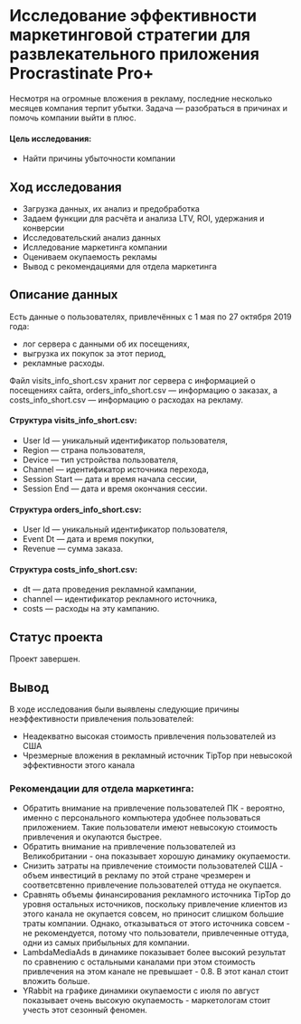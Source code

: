 # Исследование эффективности маркетинговой стратегии для развлекательного приложения Procrastinate Pro+

Несмотря на огромные вложения в рекламу, последние несколько месяцев компания терпит убытки. Задача — разобраться в причинах и помочь компании выйти в плюс.

#### Цель исследования: 

- Найти причины убыточности компании

## Ход исследования

- Загрузка данных, их анализ и предобработка
- Задаем функции для расчёта и анализа LTV, ROI, удержания и конверсии
- Исследовательский анализ данных
- Ислледование маркетинга компании
- Оцениваем окупаемость рекламы
- Вывод с рекомендациями для отдела маркетинга

## Описание данных

Есть данные о пользователях, привлечённых с 1 мая по 27 октября 2019 года:
- лог сервера с данными об их посещениях,
- выгрузка их покупок за этот период,
- рекламные расходы.

Файл visits_info_short.csv хранит лог сервера с информацией о посещениях сайта, orders_info_short.csv — информацию о заказах, а costs_info_short.csv — информацию о расходах на рекламу.

#### Структура visits_info_short.csv:
- User Id — уникальный идентификатор пользователя,
- Region — страна пользователя,
- Device — тип устройства пользователя,
- Channel — идентификатор источника перехода,
- Session Start — дата и время начала сессии,
- Session End — дата и время окончания сессии.

#### Структура orders_info_short.csv:
- User Id — уникальный идентификатор пользователя,
- Event Dt — дата и время покупки,
- Revenue — сумма заказа.

#### Структура costs_info_short.csv:
- dt — дата проведения рекламной кампании,
- channel — идентификатор рекламного источника,
- costs — расходы на эту кампанию.

## Статус проекта

Проект завершен.

## Вывод

В ходе исследования были выявлены следующие причины неэффективности привлечения пользователей:

- Неадекватно высокая стоимость привлечения пользователей из США
- Чрезмерные вложения в рекламный источник TipTop при невысокой эффективности этого канала


### Рекомендации для отдела маркетинга:

- Обратить внимание на привлечение пользователей ПК - вероятно, именно с персонального компьютера удобнее пользоваться приложением. Такие пользователи имеют невысокую стоимость привлечения и окупаются быстрее.
- Обратить внимание на привлечение пользователей из Великобритании - она показывает хорошую динамику окупаемости.
- Снизить затраты на привлечение стоимости пользователей США - объем инвестиций в рекламу по этой стране чрезмерен и соответсвтенно привлечение пользователей оттуда не окупается.
- Сравнять объемы финансирования рекламного источника TipTop до уровня остальных источников, поскольку привлечение клиентов из этого канала не окупается совсем, но приносит слишком большие траты компании. Однако, отказываться от этого источника совсем - не рекомендуется, потому что пользователи, привлеченные оттуда, одни из самых прибыльных для компании.
- LambdaMediaAds в динамике показывает более высокий результат по сравнению с остальными каналами при этом стоимость привлечения на этом канале не превышает - 0.8. В этот канал стоит вложить больше.
- YRabbit на графике динамики окупаемости с июля по август показывает очень высокую окупаемость - маркетологам стоит учесть этот сезонный феномен.

